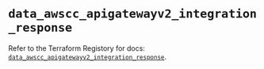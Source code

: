 # `data_awscc_apigatewayv2_integration_response`

Refer to the Terraform Registory for docs: [`data_awscc_apigatewayv2_integration_response`](https://registry.terraform.io/providers/hashicorp/awscc/0.70.0/docs/data-sources/apigatewayv2_integration_response).
